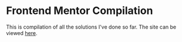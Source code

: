 # Frontend Mentor Compilation

This is compilation of all the solutions I've done so far. The site can be viewed [here](https://agitated-lewin-aa41a1.netlify.app/).
